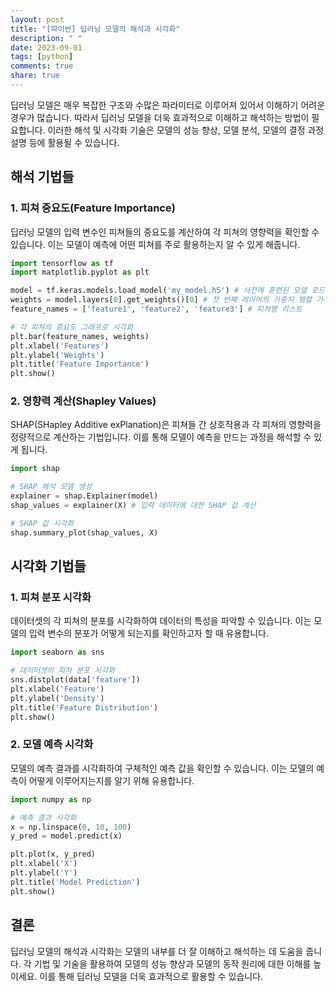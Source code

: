```yaml
---
layout: post
title: "[파이썬] 딥러닝 모델의 해석과 시각화"
description: " "
date: 2023-09-01
tags: [python]
comments: true
share: true
---
```


딥러닝 모델은 매우 복잡한 구조와 수많은 파라미터로 이루어져 있어서 이해하기 어려운 경우가 많습니다. 따라서 딥러닝 모델을 더욱 효과적으로 이해하고 해석하는 방법이 필요합니다. 이러한 해석 및 시각화 기술은 모델의 성능 향상, 모델 분석, 모델의 결정 과정 설명 등에 활용될 수 있습니다.

## 해석 기법들

### 1. 피쳐 중요도(Feature Importance)
딥러닝 모델의 입력 변수인 피쳐들의 중요도를 계산하여 각 피쳐의 영향력을 확인할 수 있습니다. 이는 모델이 예측에 어떤 피쳐를 주로 활용하는지 알 수 있게 해줍니다. 

```python
import tensorflow as tf
import matplotlib.pyplot as plt

model = tf.keras.models.load_model('my_model.h5') # 사전에 훈련된 모델 로드
weights = model.layers[0].get_weights()[0] # 첫 번째 레이어의 가중치 행렬 가져오기
feature_names = ['feature1', 'feature2', 'feature3'] # 피쳐명 리스트

# 각 피쳐의 중요도 그래프로 시각화
plt.bar(feature_names, weights)
plt.xlabel('Features')
plt.ylabel('Weights')
plt.title('Feature Importance')
plt.show()
```

### 2. 영향력 계산(Shapley Values)
SHAP(SHapley Additive exPlanation)은 피쳐들 간 상호작용과 각 피쳐의 영향력을 정량적으로 계산하는 기법입니다. 이를 통해 모델이 예측을 만드는 과정을 해석할 수 있게 됩니다.

```python
import shap

# SHAP 해석 모델 생성
explainer = shap.Explainer(model)
shap_values = explainer(X) # 입력 데이터에 대한 SHAP 값 계산

# SHAP 값 시각화
shap.summary_plot(shap_values, X)
```

## 시각화 기법들

### 1. 피쳐 분포 시각화
데이터셋의 각 피쳐의 분포를 시각화하여 데이터의 특성을 파악할 수 있습니다. 이는 모델의 입력 변수의 분포가 어떻게 되는지를 확인하고자 할 때 유용합니다.

```python
import seaborn as sns

# 데이터셋의 피쳐 분포 시각화
sns.distplot(data['feature'])
plt.xlabel('Feature')
plt.ylabel('Density')
plt.title('Feature Distribution')
plt.show()
```

### 2. 모델 예측 시각화
모델의 예측 결과를 시각화하여 구체적인 예측 값을 확인할 수 있습니다. 이는 모델의 예측이 어떻게 이루어지는지를 알기 위해 유용합니다.

```python
import numpy as np

# 예측 결과 시각화
x = np.linspace(0, 10, 100)
y_pred = model.predict(x)

plt.plot(x, y_pred)
plt.xlabel('X')
plt.ylabel('Y')
plt.title('Model Prediction')
plt.show()
```

## 결론

딥러닝 모델의 해석과 시각화는 모델의 내부를 더 잘 이해하고 해석하는 데 도움을 줍니다. 각 기법 및 기술을 활용하여 모델의 성능 향상과 모델의 동작 원리에 대한 이해를 높이세요. 이를 통해 딥러닝 모델을 더욱 효과적으로 활용할 수 있습니다.